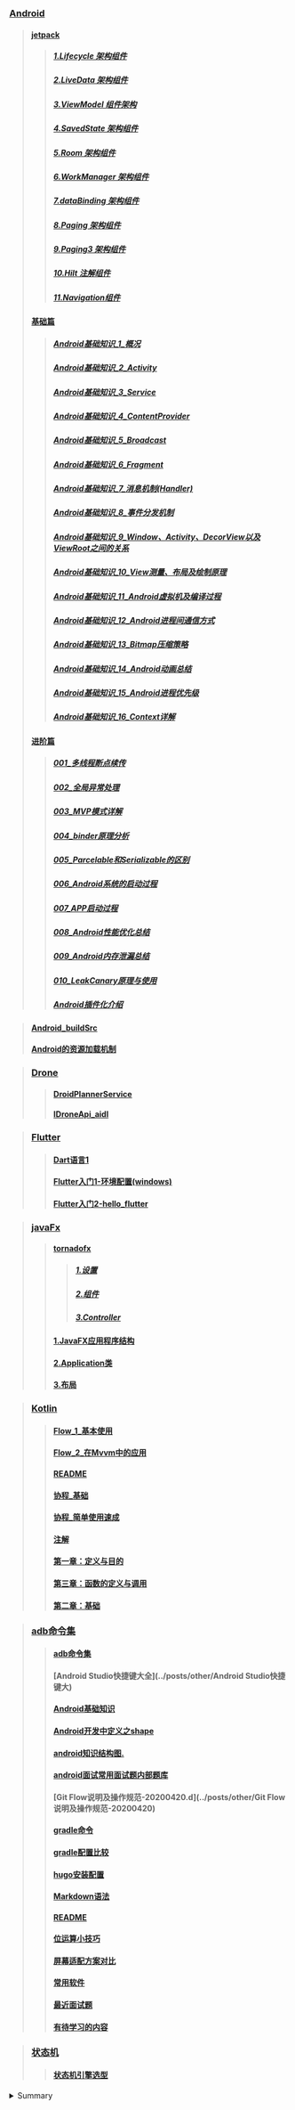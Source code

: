 ### [Android](../posts/Android)
> #### [jetpack](../posts/Android/jetpack)
>> ##### [1.Lifecycle 架构组件](../posts/Android/jetpack/1.Lifecycle架构组件)
>> ##### [2.LiveData 架构组件](../posts/Android/jetpack/2.LiveData架构组件)
>> ##### [3.ViewModel 组件架构](../posts/Android/jetpack/3.ViewModel组件架构)
>> ##### [4.SavedState 架构组件](../posts/Android/jetpack/4.SavedState架构组件)
>> ##### [5.Room 架构组件](../posts/Android/jetpack/5.Room架构组件)
>> ##### [6.WorkManager 架构组件](../posts/Android/jetpack/6.WorkManager架构组件)
>> ##### [7.dataBinding 架构组件](../posts/Android/jetpack/7.dataBinding架构组件)
>> ##### [8.Paging 架构组件](../posts/Android/jetpack/8.Paging架构组件)
>> ##### [9.Paging3 架构组件](../posts/Android/jetpack/9.Paging3架构组件)
>> ##### [10.Hilt 注解组件](../posts/Android/jetpack/10.Hilt注解组件)
>> ##### [11.Navigation组件](../posts/Android/jetpack/11.Navigation组件)
> #### [基础篇](../posts/Android/基础篇)
>> ##### [Android基础知识_1_概况](../posts/Android/基础篇/Android基础知识_1_概况)
>> ##### [Android基础知识_2_Activity](../posts/Android/基础篇/Android基础知识_2_Activity)
>> ##### [Android基础知识_3_Service](../posts/Android/基础篇/Android基础知识_3_Service)
>> ##### [Android基础知识_4_ContentProvider](../posts/Android/基础篇/Android基础知识_4_ContentProvider)
>> ##### [Android基础知识_5_Broadcast](../posts/Android/基础篇/Android基础知识_5_Broadcast)
>> ##### [Android基础知识_6_Fragment](../posts/Android/基础篇/Android基础知识_6_Fragment)
>> ##### [Android基础知识_7_消息机制(Handler)](../posts/Android/基础篇/Android基础知识_7_消息机制(Handler))
>> ##### [Android基础知识_8_事件分发机制](../posts/Android/基础篇/Android基础知识_8_事件分发机制)
>> ##### [Android基础知识_9_Window、Activity、DecorView以及ViewRoot之间的关系](../posts/Android/基础篇/Android基础知识_9_Window_Activity_DecorView以及ViewRoot之间的关系)
>> ##### [Android基础知识_10_View测量、布局及绘制原理](../posts/Android/基础篇/Android基础知识_10_View测量_布局及绘制原理)
>> ##### [Android基础知识_11_Android虚拟机及编译过程](../posts/Android/基础篇/Android基础知识_11_Android虚拟机及编译过程)
>> ##### [Android基础知识_12_Android进程间通信方式](../posts/Android/基础篇/Android基础知识_12_Android进程间通信方式)
>> ##### [Android基础知识_13_Bitmap压缩策略](../posts/Android/基础篇/Android基础知识_13_Bitmap压缩策略)
>> ##### [Android基础知识_14_Android动画总结](../posts/Android/基础篇/Android基础知识_14_Android动画总结)
>> ##### [Android基础知识_15_Android进程优先级](../posts/Android/基础篇/Android基础知识_15_Android进程优先级)
>> ##### [Android基础知识_16_Context详解](../posts/Android/基础篇/Android基础知识_16_Context详解)
> #### [进阶篇](../posts/Android/进阶篇)
>> ##### [001_多线程断点续传](../posts/Android/进阶篇/001_多线程断点续传)
>> ##### [002_全局异常处理](../posts/Android/进阶篇/002_全局异常处理)
>> ##### [003_MVP模式详解](../posts/Android/进阶篇/003_MVP模式详解)
>> ##### [004_binder原理分析](../posts/Android/进阶篇/004_binder原理分析)
>> ##### [005_Parcelable和Serializable的区别](../posts/Android/进阶篇/005_Parcelable和Serializable的区别)
>> ##### [006_Android系统的启动过程](../posts/Android/进阶篇/006_Android系统的启动过程)
>> ##### [007_APP启动过程](../posts/Android/进阶篇/007_APP启动过程)
>> ##### [008_Android性能优化总结](../posts/Android/进阶篇/008_Android性能优化总结)
>> ##### [009_Android内存泄漏总结](../posts/Android/进阶篇/009_Android内存泄漏总结)
>> ##### [010_LeakCanary原理与使用](../posts/Android/进阶篇/010_LeakCanary原理与使用)
>> ##### [Android插件化介绍](../posts/Android/进阶篇/Android插件化介绍)

> #### [Android_buildSrc](../posts/Android/Android_buildSrc)
> #### [Android的资源加载机制](../posts/Android/Android的资源加载机制)

> ### [Drone](../posts/Drone)
>> #### [DroidPlannerService](../posts/Drone/1_DroidPlannerService)
>> #### [IDroneApi_aidl](../posts/Drone/1_IDroneApi_aidl)

> ### [Flutter](../posts/Flutter)
>> #### [Dart语言1](../posts/Flutter/Dart语言1)
>> #### [Flutter入门1-环境配置(windows)](../posts/Flutter/Flutter入门1-环境配置(windows))
>> #### [Flutter入门2-hello_flutter](../posts/Flutter/Flutter入门2-hello_flutter)

> ### [javaFx](../posts/javaFx)
>> #### [tornadofx](../posts/javaFx)
>>> ##### [1.设置](../posts/javaFx/1.设置)
>>> ##### [2.组件](../posts/javaFx/2.组件)
>>> ##### [3.Controller](../posts/javaFx/3.Controller)
>> #### [1.JavaFX应用程序结构](../posts/javaFx/1.JavaFX应用程序结构)
>> #### [2.Application类](../posts/javaFx/2.Application类)
>> #### [3.布局](../posts/javaFx/3.布局)


> ### [Kotlin](../posts/Kotlin)
>> #### [Flow_1_基本使用](../posts/Kotlin/Flow_1_基本使用)
>> #### [Flow_2_在Mvvm中的应用](../posts/Kotlin/Flow_2_在Mvvm中的应用)
>> #### [README](../posts/Kotlin/README)
>> #### [协程_基础](../posts/Kotlin/协程_基础)
>> #### [协程_简单使用速成](../posts/Kotlin/协程_简单使用速成)
>> #### [注解](../posts/Kotlin/注解)
>> #### [第一章：定义与目的](../posts/Kotlin/第一章：定义与目的)
>> #### [第三章：函数的定义与调用](../posts/Kotlin/第三章：函数的定义与调用)
>> #### [第二章：基础](../posts/Kotlin/第二章：基础)

 
 
> ### [adb命令集](../posts/other)
>> #### [adb命令集](../posts/other/adb命令)
>> #### [Android Studio快捷键大全](../posts/other/Android Studio快捷键大)
>> #### [Android基础知识](../posts/other/android知识结构图)
>> #### [Android开发中定义之shape](../posts/other/Android基础知)
>> #### [android知识结构图.](../posts/other/Android开发中定义之shap)
>> #### [android面试常用面试题内部题库](../posts/other/android面试常用面试题内部题)
>> #### [Git Flow说明及操作规范-20200420.d](../posts/other/Git Flow说明及操作规范-20200420)
>> #### [gradle命令](../posts/other/gradle命)
>> #### [gradle配置比较](../posts/other/gradle配置比)
>> #### [hugo安装配置](../posts/other/inde)
>> #### [Markdown语法](../posts/other/Markdown语)
>> #### [README](../posts/other/READM)
>> #### [位运算小技巧](../posts/other/位运算小技)
>> #### [屏幕适配方案对比](../posts/other/屏幕适配方案对)
>> #### [常用软件](../posts/other/常用软)
>> #### [最近面试题](../posts/other/最近面试)
>> #### [有待学习的内容](../posts/other/有待学习的内)


> ### [状态机](../posts/状态机)
>> #### [状态机引擎选型](../posts/状态机/状态机引擎选型)
>
> 
>
>





<details>
<summary>Summary</summary>

| a    | b    | c    |
| ---- | ---- | ---- |
| a    | b    | c    |
| a    | b    | c    |
| a    | b    | c    |

</details>

